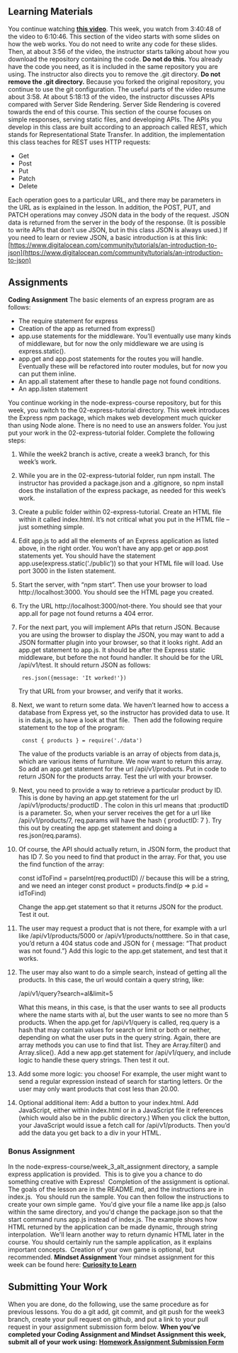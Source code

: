 ## **Learning Materials**

You continue watching **[this video](https://youtu.be/Oe421EPjeBE?t=13246)**. This week, you watch from 3:40:48 of the video to 6:10:46. This section of the video starts with some slides on how the web works. You do not need to write any code for these slides. Then, at about 3:56 of the video, the instructor starts talking about how you download the repository containing the code. **Do not do this.** You already have the code you need, as it is included in the same repository you are using. The instructor also directs you to remove the .git directory. **Do not remove the .git directory.** Because you forked the original repository, you continue to use the git configuration. The useful parts of the video resume about 3:58. At about 5:18:13 of the video, the instructor discusses APIs compared with Server Side Rendering. Server Side Rendering is covered towards the end of this course. This section of the course focuses on simple responses, serving static files, and developing APIs. The APIs you develop in this class are built according to an approach called REST, which stands for Representational State Transfer. In addition, the implementation this class teaches for REST uses HTTP requests:

- Get
- Post
- Put
- Patch
- Delete

Each operation goes to a particular URL, and there may be parameters in the URL as is explained in the lesson. In addition, the POST, PUT, and PATCH operations may convey JSON data in the body of the request. JSON data is returned from the server in the body of the response. (It is possible to write APIs that don’t use JSON, but in this class JSON is always used.) If you need to learn or review JSON, a basic introduction is at this link: [https://www.digitalocean.com/community/tutorials/an-introduction-to-json](https://www.digitalocean.com/community/tutorials/an-introduction-to-json)

## **Assignments**

**Coding Assignment** The basic elements of an express program are as follows:

- The require statement for express
- Creation of the app as returned from express()
- app.use statements for the middleware. You’ll eventually use many kinds of middleware, but for now the only middleware we are using is express.static().
- app.get and app.post statements for the routes you will handle. Eventually these will be refactored into router modules, but for now you can put them inline.
- An app.all statement after these to handle page not found conditions.
- An app.listen statement

You continue working in the node-express-course repository, but for this week, you switch to the 02-express-tutorial directory. This week introduces the Express npm package, which makes web development much quicker than using Node alone. There is no need to use an answers folder. You just put your work in the 02-express-tutorial folder. Complete the following steps:

1.  While the week2 branch is active, create a week3 branch, for this week’s work.
2.  While you are in the 02-express-tutorial folder, run npm install. The instructor has provided a package.json and a .gitignore, so npm install does the installation of the express package, as needed for this week’s work.
3.  Create a public folder within 02-express-tutorial. Create an HTML file within it called index.html. It’s not critical what you put in the HTML file – just something simple.
4.  Edit app.js to add all the elements of an Express application as listed above, in the right order. You won’t have any app.get or app.post statements yet. You should have the statement app.use(express.static(‘./public’)) so that your HTML file will load. Use port 3000 in the listen statement.
5.  Start the server, with “npm start”. Then use your browser to load http://localhost:3000. You should see the HTML page you created.
6.  Try the URL http://localhost:3000/not-there. You should see that your app.all for page not found returns a 404 error.
7.  For the next part, you will implement APIs that return JSON. Because you are using the browser to display the JSON, you may want to add a JSON formatter plugin into your browser, so that it looks right. Add an app.get statement to app.js. It should be after the Express static middleware, but before the not found handler. It should be for the URL /api/v1/test. It should return JSON as follows:

         res.json({message: 'It worked!'})

    Try that URL from your browser, and verify that it works.

8.  Next, we want to return some data. We haven’t learned how to access a database from Express yet, so the instructor has provided data to use. It is in data.js, so have a look at that file.  Then add the following require statement to the top of the program:

         const { products } = require('./data')

    The value of the products variable is an array of objects from data.js, which are various items of furniture. We now want to return this array. So add an app.get statement for the url /api/v1/products. Put in code to return JSON for the products array. Test the url with your browser.

9.  Next, you need to provide a way to retrieve a particular product by ID. This is done by having an app.get statement for the url /api/v1/products/:productID . The colon in this url means that :productID is a parameter. So, when your server receives the get for a url like /api/v1/products/7, req.params will have the hash { productID: 7 }. Try this out by creating the app.get statement and doing a res.json(req.params).
10. Of course, the API should actually return, in JSON form, the product that has ID 7. So you need to find that product in the array. For that, you use the find function of the array:

    const idToFind = parseInt(req.productID) // because this will be a string, and we need an integer
    const product = products.find(p => p.id = idToFind)


    Change the app.get statement so that it returns JSON for the product. Test it out.

11. The user may request a product that is not there, for example with a url like /api/v1/products/5000 or /api/v1/products/nottthere. So in that case, you’d return a 404 status code and JSON for { message: “That product was not found.”} Add this logic to the app.get statement, and test that it works.
12. The user may also want to do a simple search, instead of getting all the products. In this case, the url would contain a query string, like:

    /api/v1/query?search=al&limit=5


    What this means, in this case, is that the user wants to see all products where the name starts with al, but the user wants to see no more than 5 products. When the app.get for /api/v1/query is called, req.query is a hash that may contain values for search or limit or both or neither, depending on what the user puts in the query string. Again, there are array methods you can use to find that list. They are Array.filter() and Array.slice(). Add a new app.get statement for /api/v1/query, and include logic to handle these query strings. Then test it out.

13. Add some more logic: you choose! For example, the user might want to send a regular expression instead of search for starting letters. Or the user may only want products that cost less than 20.00.
14. Optional additional item: Add a button to your index.html. Add JavaScript, either within index.html or in a JavaScript file it references (which would also be in the public directory.) When you click the button, your JavaScript would issue a fetch call for /api/v1/products. Then you’d add the data you get back to a div in your HTML.

### Bonus Assignment

In the node-express-course/week_3_alt_assignment directory, a sample express application is provided.  This is to give you a chance to do something creative with Express!  Completion of the assignment is optional.  The goals of the lesson are in the README.md, and the instructions are in index.js.  You should run the sample. You can then follow the instructions to create your own simple game.  You'd give your file a name like app.js (also within the same directory, and you'd change the package.json so that the start command runs app.js instead of index.js. The example shows how HTML returned by the application can be made dynamic, through string interpolation.  We'll learn another way to return dynamic HTML later in the course. You should certainly run the sample application, as it explains important concepts.  Creation of your own game is optional, but recommended. **Mindset Assignment** Your mindset assignment for this week can be found here: **[Curiosity to Learn](https://learn.codethedream.org/mindset-curriculum-curiosity-to-learn/)**

## **Submitting Your Work**

When you are done, do the following, use the same procedure as for previous lessons. You do a git add, git commit, and git push for the week3 branch, create your pull request on github, and put a link to your pull request in your assignment submission form below. **When you’ve completed your Coding Assignment and Mindset Assignment this week, submit all of your work using:** [**Homework Assignment Submission Form**](https://airtable.com/shrBpqHbS6wgInoF9)
